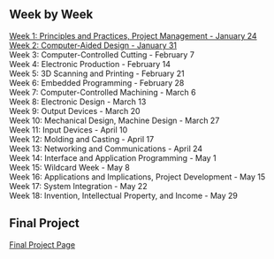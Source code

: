 ## Week by Week
[Week 1: Principles and Practices, Project Management - January 24](w01-en.md)  
[Week 2: Computer-Aided Design - January 31](w02-en.md)   
Week 3: Computer-Controlled Cutting - February 7    
Week 4: Electronic Production - February 14    
Week 5: 3D Scanning and Printing - February 21    
Week 6: Embedded Programming - February 28    
Week 7: Computer-Controlled Machining - March 6    
Week 8: Electronic Design - March 13    
Week 9: Output Devices - March 20    
Week 10: Mechanical Design, Machine Design - March 27    
Week 11: Input Devices - April 10    
Week 12: Molding and Casting - April 17    
Week 13: Networking and Communications - April 24    
Week 14: Interface and Application Programming - May 1    
Week 15: Wildcard Week - May 8    
Week 16: Applications and Implications, Project Development - May 15    
Week 17: System Integration - May 22    
Week 18: Invention, Intellectual Property, and Income - May 29  

## Final Project
[Final Project Page](final-en.md)

